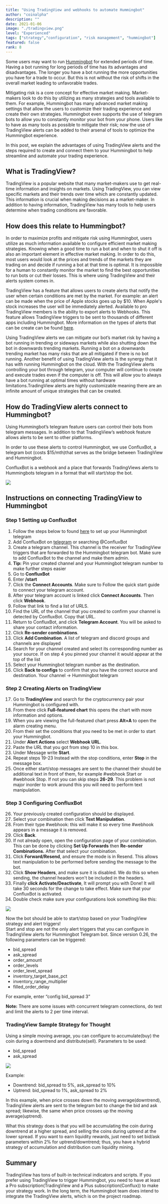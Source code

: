 ```yaml
---
title: "Using TradingView and webhooks to automate Hummingbot"
author: "coinalpha"
description: ""
date: 2021-01-06
image: "./tradingview.png"
level: "Experienced"
tags: ["strategy","configuration", "risk management", "hummingbot"]
featured: false
rank: 8
---
```


Some users may want to run [Hummingbot](https://bitcourier.co.uk/blog/hummingbot) for extended periods of time. Having a bot running for long periods of time has its advantages and disadvantages. The longer you have a bot running the more opportunities you have for a trade to occur. But this is not without the risk of shifts in the overall market leading to unfavorable trades. 

Mitigating risk is a core concept for effective market making. Market-makers look to do this by utilizing as many strategies and tools available to them. For example, Hummingbot has many advanced market making settings that allow the users to customize their trading experience and create their own strategies. Hummingbot even supports the use of telegram bots to allow you to constantly monitor your bot from your phone. Users like to have as many tools as possible to mitigate their risk; now the use of TradingView alerts can be added to their arsenal of tools to optimize the Hummingbot experience.

In this post, we explain the advantages of using TradingView alerts and the steps required to create and connect them to your Hummingbot to help streamline and automate your trading experience.

<!-- more -->

## What is TradingView?

TradingView is a popular website that many market-makers use to get real-time information and insights on markets. Using TradingView, you can view specific markets and their trends over time which are constantly updated. This information is crucial when making decisions as a market-maker. In addition to having information, TradingView has many tools to help users determine when trading conditions are favorable. 

## How does this relate to Hummingbot?

In order to maximize profits and mitigate risk using Hummingbot, users utilize as much information available to configure efficient market making strategies. Knowing when a good time to run a bot and when to shut it off is also an important element in effective market making. In order to do this, most users would look at the prices and trends of the markets they are trading on and decide if running a bot at that time is optimal. It is impossible for a human to constantly monitor the market to find the best opportunities to run bots or cut their losses. This is where using TradingView and their alerts system comes in. 

TradingView has a feature that allows users to create alerts that notify the user when certain conditions are met by the market. For example: an alert can be made when the price of Apple stocks goes up by $10. When Apple's stock increases the user will be immediately alerted. Available to pro TradingView members is the ability to export alerts to Webhooks. This feature allows TradingView triggers to be sent to thousands of different apps including Hummingbot. More information on the types of alerts that can be create can be found [here](https://www.TradingView.com/blog/en/webhooks-for-alerts-now-available-14054/).

Using TradingView alerts we can mitigate our bot’s market risk by having a bot running in trending or sideways markets while also shutting down the bot in downwards trending markets. Running a bot on a downwards trending market has many risks that are all mitigated if there is no bot running. Another benefit of using TradingView alerts is the synergy that it has with running Hummingbot on the cloud. With the TradingView alerts controlling your bot through telegram, your computer will continue to create and execute trades even if the computer is off. This will allow you to always have a bot running at optimal times without hardware limitations.TradingView alerts are highly customizable meaning there are an infinite amount of unique strategies that can be created.

## How do TradingView alerts connect to Hummingbot?

Using Hummingbot’s telegram feature users can control their bots from telegram messages. 
In addition to that TradingView’s webhook feature allows alerts to be sent to other platforms. 

In order to use these alerts to control Hummingbot, we use ConfluxBot, a telegram bot 
(costs $15/mth)that serves as the bridge between TradingView and Hummingbot. 

ConfluxBot is a webhook and a place that forwards TradingViews alerts to Hummingbots telegram in a format that will start/stop the bot.

![](./flowchart.png)

## Instructions on connecting TradingView to Hummingbot

###  Step 1 Setting up ConfluxBot

1.  Follow the steps below to found [here](https://docs.hummingbot.io/features/telegram/) to set up your Hummingbot telegram
2.  Add ConfluxBot on [telegram](https://t.me/ConfluxBot) or searching @ConfluxBot
3.  Create a telegram channel. This channel is the receiver for TradingView triggers that are forwarded to the Hummingbot telegram bot. Make sure to add ConfluxBot to the channel and make them admin.
4.  **Tip:** Pin your created channel and your Hummingbot telegram number to make further steps easier
5.  Go to **ConfluxBot**
6.  Enter **/start**
7.  Click the **Connect Accounts**. Make sure to Follow the quick start guide to connect your telegram account.
8.  After your telegram account is linked click **Connect Accounts**.  Then click **Webhook**.
9.  Follow that link to find a list of URLS.
10. Find the URL of the channel that you created to confirm your channel is detected by ConfluxBot. Copy that URL.
11. Return to ConfluxBot, and click **Telegram Account**. You will be asked to share your contact information.
12. Click **Re-sender combinations**. 
13. Click **Add Combination**. A list of telegram and discord groups and channels are displayed
14. Search for your channel created and select its corresponding number as your source. If on step 4 you pinned your channel it would appear at the top of the list
15. Select your Hummingbot telegram number as the destination.
16. Click **Back to configs** to confirm that you have the correct source and destination. Your channel -> Hummingbot telegram

###  Step 2 Creating Alerts on TradingView

17. Go to **TradingView**  and search for the cryptocurrency pair your Hummingbot is configured with.
18. From there click **Full-featured chart** this opens the chart with more information and options.
19. When you are viewing the full-featured chart press **Alt+A** to open the alarm creating menu.
20. From their set the conditions that you need to be met in order to start your Hummingbot.
21. Under **Alert Actions** select **Webhook URL**.
22. Paste the URL that you got from step 10 in this box.
23. Under Message write **Start**.
24. Repeat steps 19-23 Instead with the stop conditions, enter **Stop** in the message box.
25. Once either start/stop messages are sent to the channel their should be additional text in front of them, for example #webhook Start or #webhook Stop. If not you can skip steps **26-29**. This problem is not major inorder to work around this you will need to perform text manipulation. 


### Step 3 Configuring ConfluxBot

26. Your previously created configuration should be displayed.
27. Select your combination then click **Text Manipulation**. 
28. From their type #webhook: this will make it so every time #webhook appears in a message it is removed.
29. Click **Back**.
30. If not already open, open the configuration page of your combination. This can be done by clicking **Set Up Forwards** then **Re-sender Combinations.** After that select your combination. 
31. Click **Forward/Resend**, and ensure the mode is in Resend. This allows text manipulation to be performed before sending the message to the bot.
32. Click **Show Headers**, and make sure it is disabled. We do this so when sending, the channel headers won't be included in the headers.
33. Finally **click Activate/Deactivate**, It will prompt you with Done! It will take 30 seconds for the change to take effect. Make sure that your ConfluxBot is  activated.
34. Double check make sure your configurations look something like this:

![](./conflux.png)

Now the bot should be able to start/stop based on your TradingView strategy and alert triggers!     
	Start and stop are not the only alert triggers that you can configure in TradingView alerts for Hummingbot Telegram bot. Since version 0.26, the following parameters can be triggered:

- bid_spread
- ask_spread
- order_amount
- order_levels
- order_level_spread
- inventory_target_base_pct
- inventory_range_multiplier
- filled_order_delay

For example, enter “config bid_spread 3”

**Note:** There are some issues with concurrent telegram connections, do test and limit the alerts to 2 per time interval.

### TradingView Sample Strategy for Thought

Using a simple moving average, you can configure to accumulate(buy) the coin during a downtrend and distribute(sell). Parameters to be used:

- bid_spread
- ask_spread

![](./movingaverage.png)

Example:
- Downtrend: bid_spread to 5%, ask_spread to 10%
- Uptrend: bid_spread to 1%, ask_spread to 2%

In this example, when price crosses down the moving average(downtrend), TradingView alerts are sent to the telegram bot to change the bid and ask spread; likewise, the same when price crosses up the moving average(uptrend).  

What this strategy does is that you will be accumulating the coin during downtrend at a higher spread, and selling the coins during uptrend at the lower spread. If you want to earn liquidity rewards, just need to set bid/ask parameters within 2% for uptrend/downtrend; thus, you have a hybrid strategy of accumulation and distribution cum liquidity mining.


## Summary

TradingView has tons of built-in technical indicators and scripts. If you prefer using TradingView to trigger Hummingbot, you need to have at least a Pro subscription(TradingView and a Plus subscription(Conflux)) to make your strategy work. In the long term, the Hummingbot team does intend to integrate the TradingView alerts, which is on the project roadmap. 
